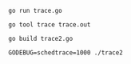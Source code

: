 `go run trace.go`

`go tool trace trace.out`

`go build trace2.go`

`GODEBUG=schedtrace=1000 ./trace2`

